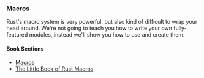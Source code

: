 ### Macros

Rust's macro system is very powerful, but also kind of difficult to wrap your
head around. We're not going to teach you how to write your own fully-featured
modules, instead we'll show you how to use and create them.

#### Book Sections

- [Macros](https://doc.rust-lang.org/book/ch19-06-macros.html)
- [The Little Book of Rust Macros](https://danielkeep.github.io/tlborm/book/index.html)
